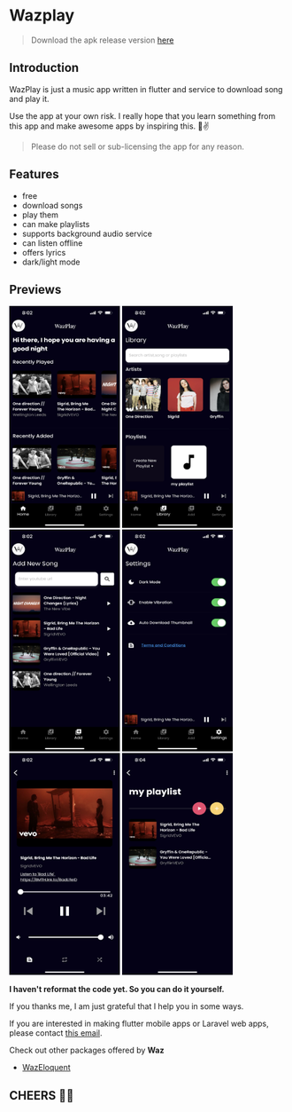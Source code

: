 # Wazplay

> Download the apk release version [here](https://github.com/w99910/wazplay/releases)

## Introduction

WazPlay is just a music app written in flutter and service to download song and play it.

Use the app at your own risk. I really hope that you learn something from this app and make awesome apps by inspiring this. 👀✌️

> Please do not sell or sub-licensing the app for any reason.

## Features

- free
- download songs
- play them
- can make playlists
- supports background audio service
- can listen offline
- offers lyrics
- dark/light mode

## Previews

<p align="left">
  <img 
    width="200"
    height="400"
    src="Home.PNG"
  >
    <img 
    width="200"
    height="400"
    src="Library.PNG"
  >
    <img 
    width="200"
    height="400"
    src="Add.PNG"
  >
   <img 
    width="200"
    height="400"
    src="Settings.PNG"
  >
     <img 
    width="200"
    height="400"
    src="Player.PNG"
  >
       <img 
    width="200"
    height="400"
    src="Playlists.PNG"
  >
</p>

**I haven't reformat the code yet. So you can do it yourself.**

If you thanks me, I am just grateful that I help you in some ways.

If you are interested in making flutter mobile apps or Laravel web apps, please contact [this email](hello.waz99@gmail.com).

Check out other packages offered by **Waz**

- [WazEloquent](https://github.com/w99910/wazeloquent)

## CHEERS 🤘🤘
